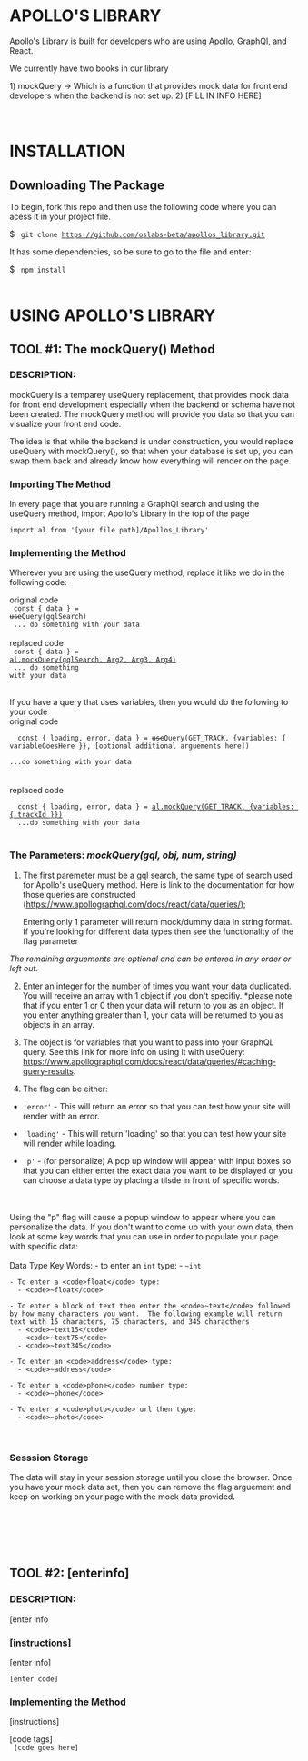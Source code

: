 <h1><b>APOLLO'S LIBRARY</b></h1>
<p>Apollo's Library is built for developers who are using Apollo, GraphQl, and React.</p>
<p>We currently have two books in our library</p>
    1)  mockQuery -> Which is a function that provides mock data for front end developers when the backend is not set up.
    2) [FILL IN INFO HERE]
<br>
<br>
<br>
<h1><b>INSTALLATION</b></h1>
<h2>Downloading The Package</h2>
<p>To begin, fork this repo and then use the following code where you can acess it in your project file.</p>

$ <code> git clone https://github.com/oslabs-beta/apollos_library.git</code>

<p>It has some dependencies, so be sure to go to the file and enter:</p>

$ <code> npm install</code>
<br>
<br>


<h1><b>USING APOLLO'S LIBRARY</b></h1>

<h2><b>TOOL #1:</b> The mockQuery() Method</h2>
<h3><b>DESCRIPTION:</b></h3> <p>mockQuery is a temparey useQuery replacement, that provides mock data for front end development especially when the backend or schema have not been created.  The mockQuery method will provide you data so that you can visualize your front end code.

The idea is that while the backend is under construction, you would replace useQuery with mockQuery(), so that when your database is set up, you can swap them back and already know how everything will render on the page.</p>

<h3><b>Importing The Method</b></h3>
In every page that you are running a GraphQl search and using the useQuery method, import Apollo's Library in the top of the page</p>

<code>import al from '[your file path]/Apollos_Library'</code>

<h3><b>Implementing the Method</b></h3>
<p>Wherever you are using the useQuery method, replace it like we do in the following code:

original code<br>
<code>
  const { data } = <s>use</s>Query(gqlSearch)<br>
  ... do something with your data
</code>
<br>
<br>
replaced code<br>
<code>
  const { data } = <u>al.mockQuery(gqlSearch, Arg2, Arg3, Arg4)</u><br>
  ... do something with your data
</code>
<br>
<br>
<p>If you have a query that uses variables, then you would do the following to your code
<br>
original code<br>
<code>
  const { loading, error, data } = <s>use</s>Query(GET_TRACK, {variables: { variableGoesHere }}, [optional additional arguements here])
  <br>...do something with your data
</code>
<br>
<br>
replaced code<br>
<code>
  const { loading, error, data } = <u>al.mockQuery(GET_TRACK, {variables: { trackId }})</u>
  ...do something with your data
</code>
<br>

<h3><b>The Parameters</b>: <i>mockQuery(gql, obj, num, string)</i></h3>

1) The first paremeter must be a gql search, the same type of search used for Apollo's useQuery method. Here is link to the documentation for how those queries are constructed (https://www.apollographql.com/docs/react/data/queries/);

    Entering only 1 parameter will return mock/dummy data in string format.  If you're looking for different data types then see the functionality of the flag parameter


*The remaining arguements are optional and can be entered in any order or left out.*

2) Enter an integer for the number of times you want your data duplicated.  You will receive an array with 1 object if you don't specifiy.  *please note that if you enter 1 or 0 then your data will return to you as an object.  If you enter anything greater than 1, your data will be returned to you as objects in an array.

3) The object is for variables that you want to pass into your GraphQL query.  See this link for more info on using it with useQuery: https://www.apollographql.com/docs/react/data/queries/#caching-query-results.

4) The flag can be either:
  - <code>'error'</code> - This will return an error so that you can test how your site will render with an error.
  
  - <code>'loading'</code> - This will return 'loading' so that you can test how your site will render while loading.
  
  - <code>'p'</code> - (for personalize) A pop up window will appear with input boxes so that you can either enter the exact data you want to be displayed or you can choose a data type by placing a tilsde in front of specific words.
  <br>
  <br>
  Using the "p" flag will cause a popup window to appear where you can personalize the data.  If you don't want to come up with your own data, then look at some key words that you can use in order to populate your page with specific data:<br>
  <br>
      Data Type Key Words:
    - to enter an <code>int</code> type:
      - <code>~int</code>
    
    - To enter a <code>float</code> type:
      - <code>~float</code>
    
    - To enter a block of text then enter the <code>~text</code> followed by how many characters you want.  The following example will return text with 15 characters, 75 characters, and 345 characthers
      - <code>~text15</code>
      - <code>~text75</code>
      - <code>~text345</code>

    - To enter an <code>address</code> type:
      - <code>~address</code>

    - To enter a <code>phone</code> number type:
      - <code>~phone</code>

    - To enter a <code>photo</code> url then type:
      - <code>~photo</code>

<br>
<h3><b>Sesssion Storage</b></h3>
The data will stay in your session storage until you close the browser.  Once you have your mock data set, then you can remove the flag arguement and keep on working on your page with the mock data provided.
<br>
<br>
<br>
<br>
<br>
<br>
<h2><b>TOOL #2:</b> [enterinfo]</h2>
<h3><b>DESCRIPTION:</b></h3> <p>[enter info</p>

<h3><b>[instructions]</b></h3>
[enter info]</p>

<code>[enter code]</code>

<h3><b>Implementing the Method</b></h3>
<p>[instructions]

[code tags]<br>
<code>
  [code goes here]
</code>
<br>
<br>


